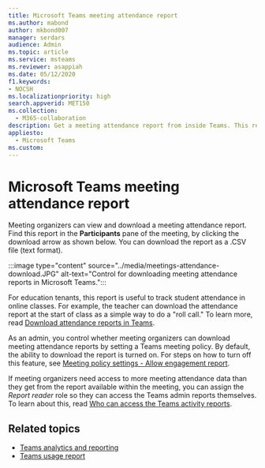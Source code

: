 ```yaml
---
title: Microsoft Teams meeting attendance report
ms.author: mabond
author: mkbond007
manager: serdars
audience: Admin
ms.topic: article
ms.service: msteams
ms.reviewer: asappiah
ms.date: 05/12/2020
f1.keywords:
- NOCSH
ms.localizationpriority: high
search.appverid: MET150
ms.collection: 
  - M365-collaboration
description: Get a meeting attendance report from inside Teams. This report complements the usage reports available from the Teams admin center.
appliesto: 
  - Microsoft Teams
ms.custom: 
---
```

# Microsoft Teams meeting attendance report

Meeting organizers can view and download a meeting attendance report. Find this report in the **Participants** pane of the meeting, by clicking the download arrow as shown below. You can download the report as a .CSV file (text format).

:::image type="content" source="../media/meetings-attendance-download.JPG" alt-text="Control for downloading meeting attendance reports in Microsoft Teams.":::

For education tenants, this report is useful to track student attendance in online classes. For example, the teacher can download the attendance report at the start of class as a simple way to do a "roll call." To learn more, read [Download attendance reports in Teams](https://support.office.com/article/download-attendance-reports-in-teams-ae7cf170-530c-47d3-84c1-3aedac74d310).

As an admin, you control whether meeting organizers can download meeting attendance reports by setting a Teams meeting policy. By default, the ability to download the report is turned on. For steps on how to turn off this feature, see [Meeting policy settings - Allow engagement report](../meeting-policies-in-teams-general.md#engagement-report).

If meeting organizers need access to more meeting attendance data than they get from the report available within the meeting, you can assign the *Report reader* role so they can access the Teams admin reports themselves. To learn about this, read [Who can access the Teams activity reports](../teams-activity-reports.md#who-can-access-the-teams-activity-reports). 

## Related topics

- [Teams analytics and reporting](teams-reporting-reference.md)
- [Teams usage report](teams-usage-report.md)
